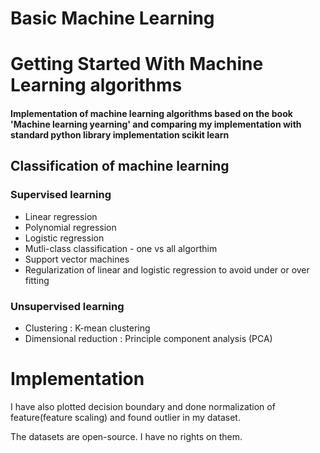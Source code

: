 # Basic Machine Learning
Getting Started With Machine Learning algorithms 
===================================

#### Implementation of machine learning algorithms based on the book 'Machine learning yearning' and comparing my implementation with standard python library implementation scikit learn
## Classification of machine learning
### Supervised learning
* Linear regression
* Polynomial regression
* Logistic regression 
* Mutli-class classification - one vs all algorthim
* Support vector machines
* Regularization of linear and logistic regression to avoid under or over fitting

### Unsupervised learning
* Clustering : K-mean clustering
* Dimensional reduction : Principle component analysis (PCA)


Implementation 
==================

I have also plotted decision boundary and done normalization of feature(feature scaling) and found outlier in my dataset.

The datasets are open-source. I have no rights on them.
